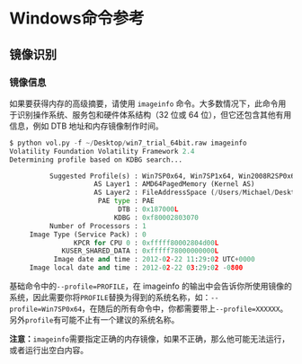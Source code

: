 # Windows命令参考

## 镜像识别

### 镜像信息

如果要获得内存的高级摘要，请使用 `imageinfo` 命令。大多数情况下，此命令用于识别操作系统、服务包和硬件体系结构（32 位或 64 位），但它还包含其他有用信息，例如 DTB 地址和内存镜像制作时间。

```python
$ python vol.py -f ~/Desktop/win7_trial_64bit.raw imageinfo
Volatility Foundation Volatility Framework 2.4
Determining profile based on KDBG search...

          Suggested Profile(s) : Win7SP0x64, Win7SP1x64, Win2008R2SP0x64, Win2008R2SP1x64
                     AS Layer1 : AMD64PagedMemory (Kernel AS)
                     AS Layer2 : FileAddressSpace (/Users/Michael/Desktop/win7_trial_64bit.raw)
                      PAE type : PAE
                           DTB : 0x187000L
                          KDBG : 0xf80002803070
          Number of Processors : 1
     Image Type (Service Pack) : 0
                KPCR for CPU 0 : 0xfffff80002804d00L
             KUSER_SHARED_DATA : 0xfffff78000000000L
           Image date and time : 2012-02-22 11:29:02 UTC+0000
     Image local date and time : 2012-02-22 03:29:02 -0800
```

基础命令中的`--profile=PROFILE`，在 imageinfo 的输出中会告诉你所使用镜像的系统，因此需要你将`PROFILE`替换为得到的系统名称，如：`--profile=Win7SP0x64`，在随后的所有命令中，你都需要带上`--profile=XXXXXX`。另外`profile`有可能不止有一个建议的系统名称。

**注意：**`imageinfo`需要指定正确的内存镜像，如果不正确，那么他可能无法运行，或者运行出空白内容。

